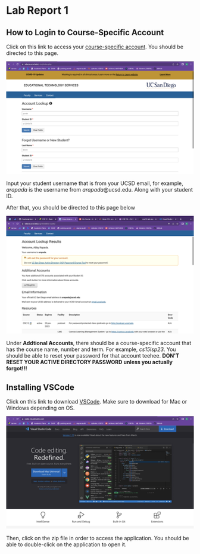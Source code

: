 # Lab Report 1
## How to Login to Course-Specific Account
Click on this link to access your [course-specific account](https://sdacs.ucsd.edu/~icc/index.php).
You should be directed to this page.

![Image](course-specific-account.png)

Input your student username that is from your UCSD email, for example, *arapada* is the username from *arapada*@ucsd.edu.
Along with your student ID.

After that, you should be directed to this page below

![Image](course-specific-account2.png)

Under **Addtional Accounts**, there should be a course-specific account that has the course name, number and term. For example, *cs15lsp23*.
You should be able to reset your password for that account teehee. **DON'T RESET YOUR ACTIVE DIRECTORY PASSWORD unless you actually forgot!!!**

## Installing VSCode
Click on this link to download [VSCode](https://code.visualstudio.com/). Make sure to download for Mac or Windows depending on OS. 

![Image](vscode1.png)

Then, click on the zip file in order to access the application. You should be able to double-click on the application to open it.


